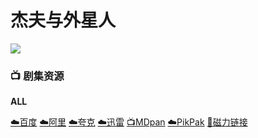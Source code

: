 # 杰夫与外星人
![](/image/杰夫与外星人.jpg)

### 📺 剧集资源

**ALL**  <Badge type="tip" text="MaxPayen999" />

[☁️百度](https://pan.baidu.com/s/1ecHj3MMn04aHOoFZr_Vx1A?pwd=xx48)  [☁️阿里](https://www.aliyundrive.com/s/aw8i43rE7BP)  [☁️夸克](https://pan.quark.cn/s/b91336f22c38)  [☁️迅雷](https://pan.xunlei.com/s/VNnhPs-WO6DliGBEYx6Sab_AA1?pwd=bhxu#)  [📺MDpan](https://pan.mdsub.top/%E6%9D%B0%E5%A4%AB%E4%B8%8E%E5%A4%96%E6%98%9F%E4%BA%BA)  [☁️PikPak](https://mypikpak.com/s/VNmWZRTWc0vAx5kQdGFwktlso1) [🧲磁力链接](magnet:?xt=urn:btih:57586c16740f7ac2937727770aa00cd40114236)
